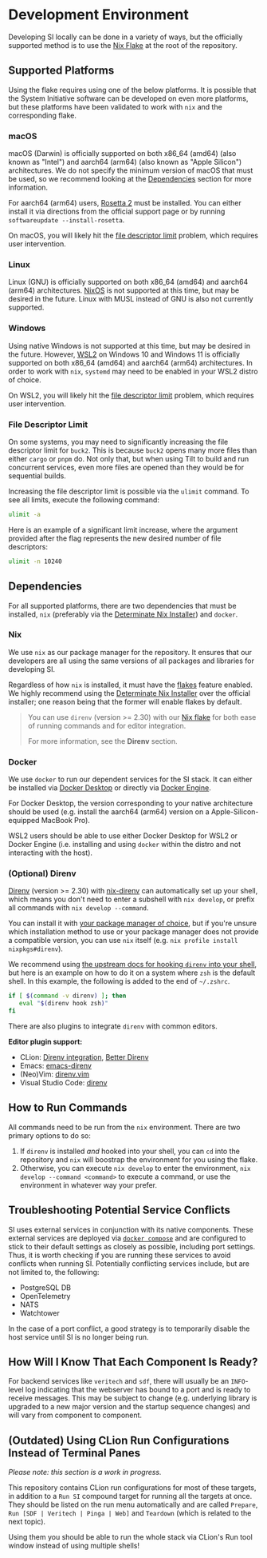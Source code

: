 # Development Environment

Developing SI locally can be done in a variety of ways, but the officially supported method is to use the [Nix Flake](../flake.nix)
at the root of the repository.

## Supported Platforms

Using the flake requires using one of the below platforms.
It is possible that the System Initiative software can be developed on even more platforms, but these platforms have
been validated to work with `nix` and the corresponding flake.

### macOS

macOS (Darwin) is officially supported on both x86_64 (amd64) (also known as "Intel") and aarch64 (arm64) (also known as
"Apple Silicon") architectures.
We do not specify the minimum version of macOS that must be used, so we recommend looking at the [Dependencies](#dependences)
section for more information.

For aarch64 (arm64) users, [Rosetta 2](https://support.apple.com/en-us/HT211861) must be installed.
You can either install it via directions from the official support page or by running `softwareupdate --install-rosetta`.

On macOS, you will likely hit the [file descriptor limit](#file-descriptor-limit) problem, which requires user intervention.

### Linux

Linux (GNU) is officially supported on both x86_64 (amd64) and aarch64 (arm64) architectures.
[NixOS](https://nixos.org/) is not supported at this time, but may be desired in the future.
Linux with MUSL instead of GNU is also not currently supported.

### Windows

Using native Windows is not supported at this time, but may be desired in the future.
However, [WSL2](https://learn.microsoft.com/en-us/windows/wsl/) on Windows 10 and Windows 11 is officially supported on
both x86_64 (amd64) and aarch64 (arm64) architectures.
In order to work with `nix`, `systemd` may need to be enabled in your WSL2 distro of choice.

On WSL2, you will likely hit the [file descriptor limit](#file-descriptor-limit) problem, which requires user intervention.

### File Descriptor Limit

On some systems, you may need to significantly increasing the file descriptor limit for `buck2`.
This is because `buck2` opens many more files than either `cargo` or `pnpm` do.
Not only that, but when using Tilt to build and run concurrent services, even more files are opened than they would be for sequential builds.

Increasing the file descriptor limit is possible via the `ulimit` command.
To see all limits, execute the following command:

```bash
ulimit -a
```

Here is an example of a significant limit increase, where the argument provided after the flag represents the new desired number of file descriptors:

```bash
ulimit -n 10240
```

## Dependencies

For all supported platforms, there are two dependencies that must be installed, `nix` (preferably via the [Determinate Nix Installer](https://github.com/DeterminateSystems/nix-installer)) and `docker`.

### Nix

We use `nix` as our package manager for the repository.
It ensures that our developers are all using the same versions of all packages and libraries for developing SI.

Regardless of how `nix` is installed, it must have the [flakes](https://nixos.wiki/wiki/Flakes) feature enabled.
We highly recommend using the [Determinate Nix Installer](https://github.com/DeterminateSystems/nix-installer) over the
official installer; one reason being that the former will enable flakes by default.

> You can use `direnv` (version >= 2.30) with our [Nix flake](../flake.nix) for both ease of running commands
> and for editor integration.
>
> For more information, see the **Direnv** section.

### Docker

We use `docker` to run our dependent services for the SI stack.
It can either be installed via [Docker Desktop](https://www.docker.com/products/docker-desktop/) or
directly via [Docker Engine](https://docs.docker.com/engine/).

For Docker Desktop, the version corresponding to your native architecture should be used (e.g. install the aarch64
(arm64) version on a Apple-Silicon-equipped MacBook Pro).

WSL2 users should be able to use either Docker Desktop for WSL2 or Docker Engine (i.e. installing and using
`docker` within the distro and not interacting with the host).

### (Optional) Direnv

[Direnv](https://direnv.net/) (version >= 2.30) with [nix-direnv](https://github.com/nix-community/nix-direnv) can
automatically set up  your shell, which means you don't need to enter a subshell with `nix develop`, or prefix all
commands with `nix develop --command`.

You can install it with [your package manager of choice](https://direnv.net/docs/installation.html), but if you're
unsure which installation method to use or your package manager does not provide a compatible version, you
can use `nix` itself (e.g. `nix profile install nixpkgs#direnv`).

We recommend using [the upstream docs for hooking `direnv` into your shell](https://direnv.net/docs/hook.html), but here
is an example on how to do it on a system where `zsh` is the default shell.
In this example, the following is added to the end of `~/.zshrc`.

```zsh
if [ $(command -v direnv) ]; then
   eval "$(direnv hook zsh)"
fi
```

There are also plugins to integrate `direnv` with common editors.

**Editor plugin support:**

- CLion: [Direnv integration](https://plugins.jetbrains.com/plugin/15285-direnv-integration),
  [Better Direnv](https://plugins.jetbrains.com/plugin/19275-better-direnv)
- Emacs: [emacs-direnv](https://github.com/wbolster/emacs-direnv)
- (Neo)Vim: [direnv.vim](https://github.com/direnv/direnv.vim)
- Visual Studio Code: [direnv](https://marketplace.visualstudio.com/items?itemName=mkhl.direnv)

## How to Run Commands

All commands need to be run from the `nix` environment.
There are two primary options to do so:

1. If `direnv` is installed _and_ hooked into your shell, you can `cd` into
   the repository and `nix` will boostrap the environment for you using the flake.
2. Otherwise, you can execute `nix develop` to enter the environment, `nix develop --command <command>` to
   execute a command, or use the environment in whatever way your prefer.

## Troubleshooting Potential Service Conflicts

SI uses external services in conjunction with its native components.
These external services are deployed via [`docker compose`](https://docs.docker.com/compose/) and are configured to stick to their default settings as
closely as possible, including port settings.
Thus, it is worth checking if you are running these services to avoid conflicts when running SI.
Potentially conflicting services include, but are not limited to, the following:

* PostgreSQL DB
* OpenTelemetry
* NATS
* Watchtower

In the case of a port conflict, a good strategy is to temporarily disable the host service until SI is no longer being
run.

## How Will I Know That Each Component Is Ready?

For backend services like `veritech` and `sdf`, there will usually be an `INFO`-level log indicating that the
webserver has bound to a port and is ready to receive messages.
This may be subject to change (e.g. underlying library is upgraded to a new major version and the startup sequence
changes) and will vary from component to component.

## (Outdated) Using CLion Run Configurations Instead of Terminal Panes

_Please note: this section is a work in progress._

This repository contains CLion run configurations for most of these targets, in addition to a `Run SI` compound target
for running all the targets at once. They should be listed on the run menu automatically and are called
`Prepare`, `Run [SDF | Veritech | Pinga | Web]` and `Teardown` (which is related to the next topic).

Using them you should be able to run the whole stack via CLion's Run tool window instead of using multiple shells!